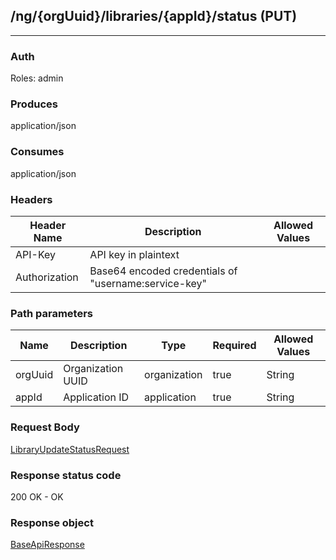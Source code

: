 ## /ng/{orgUuid}/libraries/{appId}/status (PUT)
---
### Auth
Roles: admin
### Produces
application/json
### Consumes
application/json
### Headers
| Header Name | Description | Allowed Values |
| ----------- | ----------- | ----------- |
| API-Key | API key in plaintext |  |
| Authorization | Base64 encoded credentials of &quot;username:service-key&quot; |  |
### Path parameters
| Name | Description | Type | Required | Allowed Values |
| ----------- | ----------- | ----------- | ----------- | ----------- |
| orgUuid | Organization UUID | organization | true | String |
| appId | Application ID | application | true | String |
### Request Body
[LibraryUpdateStatusRequest](<../../objects/LibraryUpdateStatusRequest.md>)
### Response status code
200 OK - OK
### Response object
[BaseApiResponse](<../../objects/BaseApiResponse.md>)
